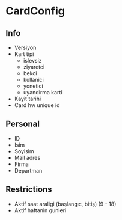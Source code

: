 CardConfig
===========================================

## Info
- Versiyon
- Kart tipi
  - islevsiz
  - ziyaretci
  - bekci
  - kullanici
  - yonetici
  - uyandirma karti
- Kayit tarihi
- Card hw unique id

## Personal
- ID
- Isim
- Soyisim
- Mail adres
- Firma
- Departman

## Restrictions
- Aktif saat araligi (başlangıc, bitiş) (9 - 18)
- Aktif haftanin gunleri
